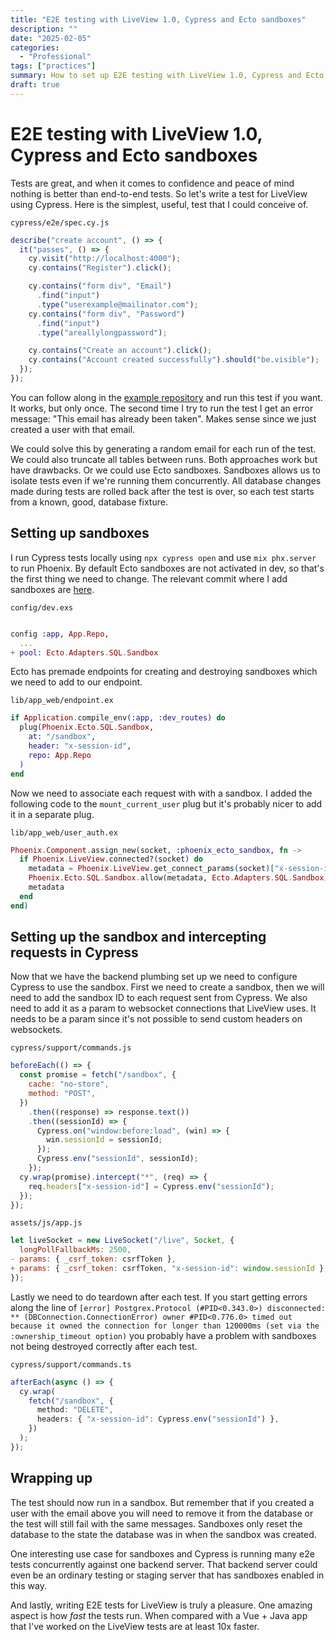 ```yaml
---
title: "E2E testing with LiveView 1.0, Cypress and Ecto sandboxes"
description: ""
date: "2025-02-05"
categories:
  - "Professional"
tags: ["practices"]
summary: How to set up E2E testing with LiveView 1.0, Cypress and Ecto sandboxes
draft: true
---
```


# E2E testing with LiveView 1.0, Cypress and Ecto sandboxes

Tests are great, and when it comes to confidence and peace of mind nothing is better than end-to-end tests. So let's write a test for LiveView using Cypress. Here is the simplest, useful, test that I could conceive of.

`cypress/e2e/spec.cy.js`

```javascript
describe("create account", () => {
  it("passes", () => {
    cy.visit("http://localhost:4000");
    cy.contains("Register").click();

    cy.contains("form div", "Email")
      .find("input")
      .type("userexample@mailinator.com");
    cy.contains("form div", "Password")
      .find("input")
      .type("areallylongpassword");

    cy.contains("Create an account").click();
    cy.contains("Account created successfully").should("be.visible");
  });
});
```

You can follow along in the [example repository](https://github.com/danieka/liveview-cypress-example) and run this test if you want. It works, but only once. The second time I try to run the test I get an error message: "This email has already been taken". Makes sense since we just created a user with that email.

We could solve this by generating a random email for each run of the test. We could also truncate all tables between runs. Both approaches work but have drawbacks. Or we could use Ecto sandboxes. Sandboxes allows us to isolate tests even if we're running them concurrently. All database changes made during tests are rolled back after the test is over, so each test starts from a known, good, database fixture.

## Setting up sandboxes

I run Cypress tests locally using `npx cypress open` and use `mix phx.server` to run Phoenix. By default Ecto sandboxes are not activated in dev, so that's the first thing we need to change. The relevant commit where I add sandboxes are [here](https://github.com/danieka/liveview-cypress-example/commit/885c890ee50780b22f3a8a4fe2bbf9bc05f27adb).

`config/dev.exs`

```elixir

config :app, App.Repo,
  ...
+ pool: Ecto.Adapters.SQL.Sandbox
```

Ecto has premade endpoints for creating and destroying sandboxes which we need to add to our endpoint.

`lib/app_web/endpoint.ex`

```elixir
if Application.compile_env(:app, :dev_routes) do
  plug(Phoenix.Ecto.SQL.Sandbox,
    at: "/sandbox",
    header: "x-session-id",
    repo: App.Repo
  )
end
```

Now we need to associate each request with with a sandbox. I added the following code to the `mount_current_user` plug but it's probably nicer to add it in a separate plug.

`lib/app_web/user_auth.ex`

```elixir
Phoenix.Component.assign_new(socket, :phoenix_ecto_sandbox, fn ->
  if Phoenix.LiveView.connected?(socket) do
    metadata = Phoenix.LiveView.get_connect_params(socket)["x-session-id"]
    Phoenix.Ecto.SQL.Sandbox.allow(metadata, Ecto.Adapters.SQL.Sandbox)
    metadata
  end
end)
```

## Setting up the sandbox and intercepting requests in Cypress

Now that we have the backend plumbing set up we need to configure Cypress to use the sandbox. First we need to create a sandbox, then we will need to add the sandbox ID to each request sent from Cypress. We also need to add it as a param to websocket connections that LiveView uses. It needs to be a param since it's not possible to send custom headers on websockets.

`cypress/support/commands.js`

```javascript
beforeEach(() => {
  const promise = fetch("/sandbox", {
    cache: "no-store",
    method: "POST",
  })
    .then((response) => response.text())
    .then((sessionId) => {
      Cypress.on("window:before:load", (win) => {
        win.sessionId = sessionId;
      });
      Cypress.env("sessionId", sessionId);
    });
  cy.wrap(promise).intercept("*", (req) => {
    req.headers["x-session-id"] = Cypress.env("sessionId");
  });
});
```

`assets/js/app.js`

```javascript
let liveSocket = new LiveSocket("/live", Socket, {
  longPollFallbackMs: 2500,
- params: { _csrf_token: csrfToken },
+ params: { _csrf_token: csrfToken, "x-session-id": window.sessionId },
});
```

Lastly we need to do teardown after each test. If you start getting errors along the line of `[error] Postgrex.Protocol (#PID<0.343.0>) disconnected: ** (DBConnection.ConnectionError) owner #PID<0.776.0> timed out because it owned the connection for longer than 120000ms (set via the :ownership_timeout option)` you probably have a problem with sandboxes not being destroyed correctly after each test.

`cypress/support/commands.ts`

```typescript
afterEach(async () => {
  cy.wrap(
    fetch("/sandbox", {
      method: "DELETE",
      headers: { "x-session-id": Cypress.env("sessionId") },
    })
  );
});
```

## Wrapping up

The test should now run in a sandbox. But remember that if you created a user with the email above you will need to remove it from the database or the test will still fail with the same messages. Sandboxes only reset the database to the state the database was in when the sandbox was created.

One interesting use case for sandboxes and Cypress is running many e2e tests concurrently against one backend server. That backend server could even be an ordinary testing or staging server that has sandboxes enabled in this way.

And lastly, writing E2E tests for LiveView is truly a pleasure. One amazing aspect is how _fast_ the tests run. When compared with a Vue + Java app that I've worked on the LiveView tests are at least 10x faster.
